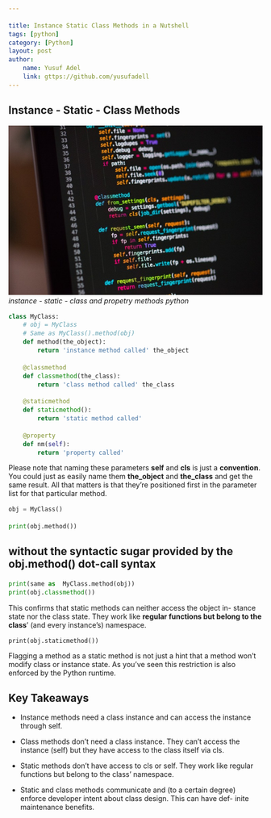 ```yaml
---

title: Instance Static Class Methods in a Nutshell
tags: [python]
category: [Python]
layout: post
author:
    name: Yusuf Adel
    link: gttps://github.com/yusufadell
---
```


## Instance - Static - Class Methods

![blog header for python post](/assets/img/posts/python-classes.jpg)
_instance - static - class and propetry methods python_

```python
class MyClass:
    # obj = MyClass
    # Same as MyClass().method(obj)
    def method(the_object):
        return 'instance method called' the_object

    @classmethod
    def classmethod(the_class):
        return 'class method called' the_class

    @staticmethod
    def staticmethod():
        return 'static method called'

    @property
    def nm(self):
        return 'property called'
```

Please note that naming these parameters **self** and **cls** is just a
**convention**. You could just as easily name them **the_object** and
**the_class** and get the same result. All that matters is that they’re
positioned first in the parameter list for that particular method.

```python
obj = MyClass()

print(obj.method())
```

## without the syntactic sugar provided by the obj.method() dot-call syntax

```python
print(same as  MyClass.method(obj))
print(obj.classmethod())
```

This confirms that static methods can neither access the object in-
stance state nor the class state. They work like **regular functions but belong to the class**’
(and every instance’s) namespace.

```shell
print(obj.staticmethod())
```

Flagging a method as a static method is not just a hint that a method
won’t modify class or instance state. As you’ve seen this restriction is
also enforced by the Python runtime.

## Key Takeaways

- Instance methods need a class instance and can access the instance through self.

- Class methods don’t need a class instance. They can’t access the
instance (self) but they have access to the class itself via cls.

- Static methods don’t have access to cls or self. They work like
regular functions but belong to the class’ namespace.

- Static and class methods communicate and (to a certain degree)
enforce developer intent about class design. This can have def-
inite maintenance benefits.
